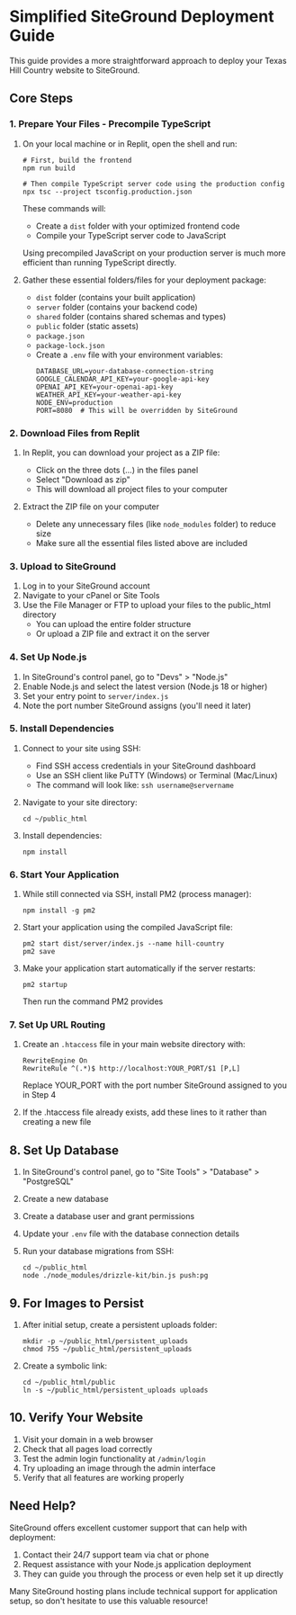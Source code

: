 # Simplified SiteGround Deployment Guide

This guide provides a more straightforward approach to deploy your Texas Hill Country website to SiteGround.

## Core Steps

### 1. Prepare Your Files - Precompile TypeScript

1. On your local machine or in Replit, open the shell and run:
   ```
   # First, build the frontend
   npm run build
   
   # Then compile TypeScript server code using the production config
   npx tsc --project tsconfig.production.json
   ```
   
   These commands will:
   - Create a `dist` folder with your optimized frontend code
   - Compile your TypeScript server code to JavaScript
   
   Using precompiled JavaScript on your production server is much more efficient than running TypeScript directly.

2. Gather these essential folders/files for your deployment package:
   - `dist` folder (contains your built application)
   - `server` folder (contains your backend code)
   - `shared` folder (contains shared schemas and types)
   - `public` folder (static assets)
   - `package.json` 
   - `package-lock.json`
   - Create a `.env` file with your environment variables:
     ```
     DATABASE_URL=your-database-connection-string
     GOOGLE_CALENDAR_API_KEY=your-google-api-key
     OPENAI_API_KEY=your-openai-api-key
     WEATHER_API_KEY=your-weather-api-key
     NODE_ENV=production
     PORT=8080  # This will be overridden by SiteGround
     ```

### 2. Download Files from Replit

1. In Replit, you can download your project as a ZIP file:
   - Click on the three dots (...) in the files panel
   - Select "Download as zip"
   - This will download all project files to your computer

2. Extract the ZIP file on your computer
   - Delete any unnecessary files (like `node_modules` folder) to reduce size
   - Make sure all the essential files listed above are included

### 3. Upload to SiteGround

1. Log in to your SiteGround account
2. Navigate to your cPanel or Site Tools
3. Use the File Manager or FTP to upload your files to the public_html directory
   - You can upload the entire folder structure
   - Or upload a ZIP file and extract it on the server

### 4. Set Up Node.js

1. In SiteGround's control panel, go to "Devs" > "Node.js"
2. Enable Node.js and select the latest version (Node.js 18 or higher)
3. Set your entry point to `server/index.js`
4. Note the port number SiteGround assigns (you'll need it later)

### 5. Install Dependencies

1. Connect to your site using SSH:
   - Find SSH access credentials in your SiteGround dashboard
   - Use an SSH client like PuTTY (Windows) or Terminal (Mac/Linux)
   - The command will look like: `ssh username@servername`

2. Navigate to your site directory:
   ```
   cd ~/public_html
   ```

3. Install dependencies:
   ```
   npm install
   ```

### 6. Start Your Application

1. While still connected via SSH, install PM2 (process manager):
   ```
   npm install -g pm2
   ```

2. Start your application using the compiled JavaScript file:
   ```
   pm2 start dist/server/index.js --name hill-country
   pm2 save
   ```

3. Make your application start automatically if the server restarts:
   ```
   pm2 startup
   ```
   Then run the command PM2 provides

### 7. Set Up URL Routing

1. Create an `.htaccess` file in your main website directory with:
   ```
   RewriteEngine On
   RewriteRule ^(.*)$ http://localhost:YOUR_PORT/$1 [P,L]
   ```
   Replace YOUR_PORT with the port number SiteGround assigned to you in Step 4

2. If the .htaccess file already exists, add these lines to it rather than creating a new file

## 8. Set Up Database

1. In SiteGround's control panel, go to "Site Tools" > "Database" > "PostgreSQL"
2. Create a new database
3. Create a database user and grant permissions
4. Update your `.env` file with the database connection details

5. Run your database migrations from SSH:
   ```
   cd ~/public_html
   node ./node_modules/drizzle-kit/bin.js push:pg
   ```

## 9. For Images to Persist

1. After initial setup, create a persistent uploads folder:
   ```
   mkdir -p ~/public_html/persistent_uploads
   chmod 755 ~/public_html/persistent_uploads
   ```

2. Create a symbolic link:
   ```
   cd ~/public_html/public
   ln -s ~/public_html/persistent_uploads uploads
   ```

## 10. Verify Your Website

1. Visit your domain in a web browser
2. Check that all pages load correctly
3. Test the admin login functionality at `/admin/login`
4. Try uploading an image through the admin interface
5. Verify that all features are working properly

## Need Help?

SiteGround offers excellent customer support that can help with deployment:

1. Contact their 24/7 support team via chat or phone
2. Request assistance with your Node.js application deployment
3. They can guide you through the process or even help set it up directly

Many SiteGround hosting plans include technical support for application setup, so don't hesitate to use this valuable resource!